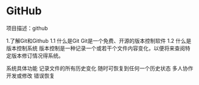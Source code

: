 # GitHub
项目描述：github

1.了解Git和Github
1.1 什么是Git
Git是一个免费、开源的版本控制软件
1.2 什么是版本控制系统
版本控制是一种记录一个或若干个文件内容变化，以便将来查阅特定版本修订情况得系统。

  系统具体功能
记录文件的所有历史变化
随时可恢复到任何一个历史状态
多人协作开发或修改
错误恢复
